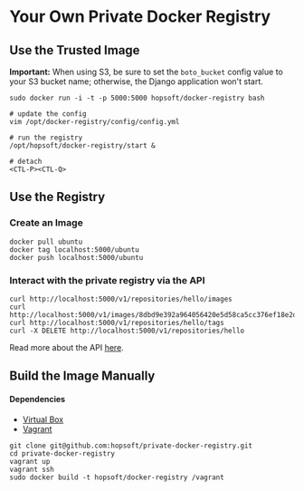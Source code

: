 # Your Own Private Docker Registry

## Use the Trusted Image

**Important:** When using S3,
be sure to set the `boto_bucket` config value to your S3 bucket name;
otherwise, the Django application won't start.

```
sudo docker run -i -t -p 5000:5000 hopsoft/docker-registry bash

# update the config
vim /opt/docker-registry/config/config.yml

# run the registry
/opt/hopsoft/docker-registry/start &

# detach
<CTL-P><CTL-Q>
```

## Use the Registry

### Create an Image

```
docker pull ubuntu
docker tag localhost:5000/ubuntu
docker push localhost:5000/ubuntu
```

### Interact with the private registry via the API

```
curl http://localhost:5000/v1/repositories/hello/images
curl http://localhost:5000/v1/images/8dbd9e392a964056420e5d58ca5cc376ef18e2de93b5cc90e868a1bbc8318c1c/json
curl http://localhost:5000/v1/repositories/hello/tags
curl -X DELETE http://localhost:5000/v1/repositories/hello
```

Read more about the API [here](http://docs.docker.io/en/latest/api/registry_index_spec/).

## Build the Image Manually

#### Dependencies

* [Virtual Box](https://www.virtualbox.org/)
* [Vagrant](http://www.vagrantup.com/)

```
git clone git@github.com:hopsoft/private-docker-registry.git
cd private-docker-registry
vagrant up
vagrant ssh
sudo docker build -t hopsoft/docker-registry /vagrant
```

